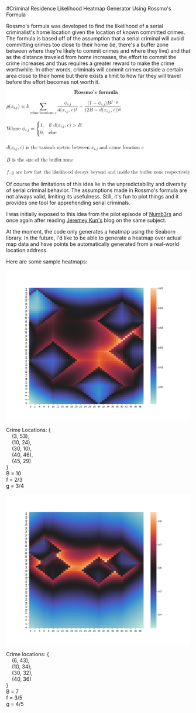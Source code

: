#Criminal Residence Likelihood Heatmap Generator Using Rossmo's Formula

Rossmo's formula was developed to find the likelihood of a serial criminalist's 
home location given the location of known committed crimes. The formula is
based off of the assumption that a serial criminal will avoid committing crimes
too close to their home (ie, there's a buffer zone between where they're likely
to commit crimes and where they live) and that as the distance traveled from
home increases, the effort to commit the crime increases and thus requires a
greater reward to make the crime worthwhile. In other words, criminals will 
commit crimes outside a certain area close to their home but there exists a 
limit to how far they will travel before the effort becomes not worth it.

![equation](CodeCogsEqn.gif) 

Of course the limitations of this idea lie in the unpredictability  and diversity
of serial criminal behavior. The assumptions made in Rossmo's formula are not
always valid, limiting its usefulness. Still, it's fun to plot things and it 
provides one tool for apprehending serial criminals. 

I was initially exposed to this idea from the pilot episode of [Numb3rs](https://en.wikipedia.org/wiki/Numbers_(TV_series)) and 
once again after reading [Jeremey Kun's](https://jeremykun.com/2011/07/20/serial-killers/) blog on the same subject.

At the moment, the code only generates a heatmap using the Seaborn library.
In the future, I'd like to be able to generate a heatmap over actual map data 
and have points be automatically generated from a real-world location address.

Here are some sample heatmaps:

![Figure 1](/generated-images/Figure_1.png)

Crime Locations: {  
&nbsp;&nbsp;&nbsp;&nbsp;(3, 53),  
&nbsp;&nbsp;&nbsp;&nbsp;(10, 24),  
&nbsp;&nbsp;&nbsp;&nbsp;(30, 10),  
&nbsp;&nbsp;&nbsp;&nbsp;(40, 46),  
&nbsp;&nbsp;&nbsp;&nbsp;(45, 29)  
}  
B = 10  
f = 2/3  
g = 3/4  

![Figure 2](/generated-images/Figure_2.png)

Crime locations: {  
&nbsp;&nbsp;&nbsp;&nbsp;(6, 43),  
&nbsp;&nbsp;&nbsp;&nbsp;(10, 34),  
&nbsp;&nbsp;&nbsp;&nbsp;(30, 32),  
&nbsp;&nbsp;&nbsp;&nbsp;(40, 36)  
}  
B = 7  
f = 3/5  
g = 4/5  